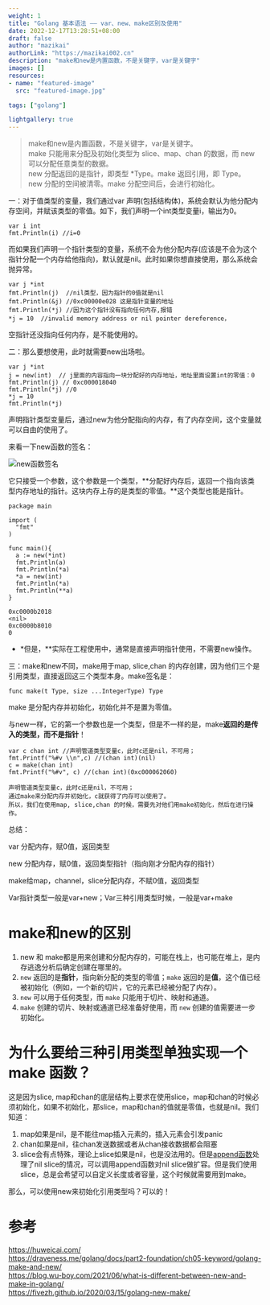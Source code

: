 ```yaml
---
weight: 1
title: "Golang 基本语法 —— var、new、make区别及使用"
date: 2022-12-17T13:28:51+08:00
draft: false
author: "mazikai"
authorLink: "https://mazikai002.cn"
description: "make和new是内置函数，不是关键字，var是关键字"
images: []
resources:
- name: "featured-image"
  src: "featured-image.jpg"

tags: ["golang"]

lightgallery: true
---
```


>make和new是内置函数，不是关键字，var是关键字。</br>
>make 只能用来分配及初始化类型为 slice、map、chan 的数据，而 new 可以分配任意类型的数据。</br>
>new 分配返回的是指针，即类型 *Type。make 返回引用，即 Type。</br>
>new 分配的空间被清零。make 分配空间后，会进行初始化。</br>

<!--more-->


一：对于值类型的变量，我们通过var 声明(包括结构体)，系统会默认为他分配内存空间，并赋该类型的零值。如下，我们声明一个int类型变量i，输出为0。

```
var i int
fmt.Println(i) //i=0

```

而如果我们声明一个指针类型的变量，系统不会为他分配内存(应该是不会为这个指针分配一个内存给他指向)，默认就是nil。此时如果你想直接使用，那么系统会抛异常。

```
var j *int
fmt.Println(j)  //nil类型，因为指针的0值就是nil
fmt.Println(&j) //0xc00000e028 这是指针变量的地址
fmt.Println(*j) //因为这个指针没有指向任何内存,报错
*j = 10  //invalid memory address or nil pointer dereference，

```

空指针还没指向任何内存，是不能使用的。

二：那么要想使用，此时就需要new出场啦。

```
var j *int
j = new(int)  // j里面的内容指向一块分配好的内存地址，地址里面设置int的零值：0
fmt.Println(j) // 0xc000018040
fmt.Println(*j) //0
*j = 10
fmt.Println(*j)

```

声明指针类型变量后，通过new为他分配指向的内存，有了内存空间，这个变量就可以自由的使用了。

来看一下new函数的签名：

![new函数签名](new函数.png)

它只接受一个参数，这个参数是一个类型，**分配好内存后，返回一个指向该类型内存地址的指针。这块内存上存的是类型的零值。**这个类型也能是指针。

```
package main

import (
  "fmt"
)

func main(){
  a := new(*int)
  fmt.Println(a)
  fmt.Println(*a)
  *a = new(int)
  fmt.Println(*a)
  fmt.Println(**a)
}

0xc0000b2018
<nil>
0xc0000b8010
0

```

- *但是，**实际在工程使用中，通常是直接声明指针使用，不需要new操作。

三：make和new不同，make用于map, slice,chan 的内存创建，因为他们三个是引用类型，直接返回这三个类型本身。make签名是：

```
func make(t Type, size ...IntegerType) Type

```

make 是分配内存并初始化，初始化并不是置为零值。

与new一样，它的第一个参数也是一个类型，但是不一样的是，make**返回的是传入的类型，而不是指针**！

```
var c chan int //声明管道类型变量c，此时c还是nil，不可用；
fmt.Printf("%#v \\n",c) //(chan int)(nil)
c = make(chan int)
fmt.Printf("%#v", c) //(chan int)(0xc000062060)

声明管道类型变量c，此时c还是nil，不可用；
通过make来分配内存并初始化，c就获得了内存可以使用了。
所以，我们在使用map, slice,chan 的时候，需要先对他们用make初始化，然后在进行操作。

```

总结：

var  分配内存，赋0值，返回类型

new 分配内存，赋0值，返回类型指针（指向刚才分配内存的指针）

make给map，channel，slice分配内存，不赋0值，返回类型

Var指针类型一般是var+new；Var三种引用类型时候，一般是var+make

# make和new的区别

1. new 和 make都是用来创建和分配内存的，可能在栈上，也可能在堆上，是内存逃逸分析后确定创建在哪里的。
2. `new` 返回的是**指针**，指向新分配的类型的零值；`make` 返回的是**值**，这个值已经被初始化（例如，一个新的切片，它的元素已经被分配了内存）。
3. `new` 可以用于任何类型，而 `make` 只能用于切片、映射和通道。
4. `make` 创建的切片、映射或通道已经准备好使用，而 `new` 创建的值需要进一步初始化。

# 为什么要给三种引用类型单独实现一个make 函数？

这是因为slice, map和chan的底层结构上要求在使用slice，map和chan的时候必须初始化，如果不初始化，那slice，map和chan的值就是零值，也就是nil。我们知道：

1. map如果是nil，是不能往map插入元素的，插入元素会引发panic
2. chan如果是nil，往chan发送数据或者从chan接收数据都会阻塞
3. slice会有点特殊，理论上slice如果是nil，也是没法用的。但是[append函数](https://www.zhihu.com/search?q=append%E5%87%BD%E6%95%B0&search_source=Entity&hybrid_search_source=Entity&hybrid_search_extra=%7B%22sourceType%22:%22answer%22,%22sourceId%22:2245768201%7D)处理了nil slice的情况，可以调用append函数对nil slice做扩容。但是我们使用slice，总是会希望可以自定义长度或者容量，这个时候就需要用到make。

那么，可以使用new来初始化引用类型吗？可以的！

# 参考
https://huweicai.com/</br>
https://draveness.me/golang/docs/part2-foundation/ch05-keyword/golang-make-and-new/</br>
https://blog.wu-boy.com/2021/06/what-is-different-between-new-and-make-in-golang/</br>
https://fivezh.github.io/2020/03/15/golang-new-make/</br>